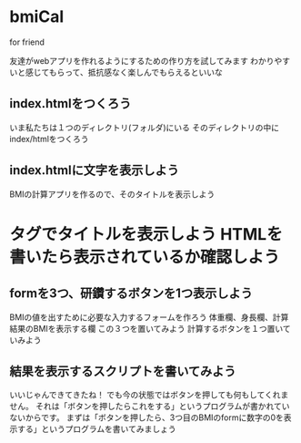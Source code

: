 # bmiCal
for friend

友達がwebアプリを作れるようにするための作り方を試してみます
わかりやすいと感じてもらって、抵抗感なく楽しんでもらえるといいな


## index.htmlをつくろう

いま私たちは１つのディレクトリ(フォルダ)にいる
そのディレクトリの中にindex/htmlをつくろう

## index.htmlに文字を表示しよう

BMIの計算アプリを作るので、そのタイトルを表示しよう
<H1>タグでタイトルを表示しよう
HTMLを書いたら表示されているか確認しよう

## formを3つ、研鑽するボタンを1つ表示しよう

BMIの値を出すために必要な入力するフォームを作ろう
体重欄、身長欄、計算結果のBMIを表示する欄
この３つを置いてみよう
計算するボタンを１つ置いていみよう

## 結果を表示するスクリプトを書いてみよう

いいじゃんできてきたね！
でも今の状態ではボタンを押しても何もしてくれません。
それは「ボタンを押したらこれをする」というプログラムが書かれていないからです。
まずは「ボタンを押したら、3つ目のBMIのformに数字の0を表示する」というプログラムを書いてみましょう
